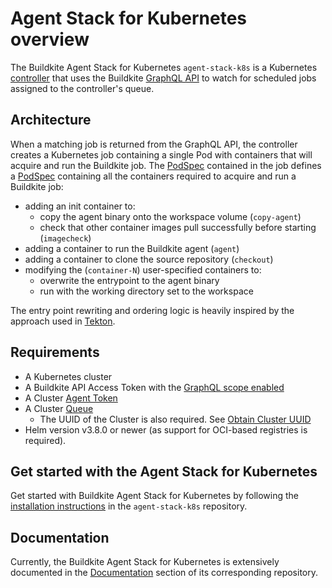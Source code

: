 # Agent Stack for Kubernetes overview

The Buildkite Agent Stack for Kubernetes `agent-stack-k8s` is a Kubernetes [controller](https://kubernetes.io/docs/concepts/architecture/controller/) that uses the Buildkite [GraphQL API](https://buildkite.com/docs/apis/graphql-api) to watch for scheduled jobs assigned to the controller's queue.

## Architecture

When a matching job is returned from the GraphQL API, the controller creates a Kubernetes job containing a single Pod with containers that will acquire and run the Buildkite job. The [PodSpec](https://kubernetes.io/docs/reference/kubernetes-api/workload-resources/pod-v1/#PodSpec) contained in the job defines a [PodSpec](https://kubernetes.io/docs/reference/kubernetes-api/workload-resources/pod-v1/#PodSpec) containing all the containers required to acquire and run a Buildkite job:

- adding an init container to:
  * copy the agent binary onto the workspace volume (`copy-agent`)
  * check that other container images pull successfully before starting (`imagecheck`)
- adding a container to run the Buildkite agent (`agent`)
- adding a container to clone the source repository (`checkout`)
- modifying the (`container-N`) user-specified containers to:
  * overwrite the entrypoint to the agent binary
  * run with the working directory set to the workspace

<!--alex ignore Tekton-->

<!-- vale off -->

The entry point rewriting and ordering logic is heavily inspired by the approach used in [Tekton](https://github.com/tektoncd/pipeline/blob/933e4f667c19eaf0a18a19557f434dbabe20d063/docs/developers/README.md#entrypoint-rewriting-and-step-ordering).

<!-- vale on -->

## Requirements

- A Kubernetes cluster
- A Buildkite API Access Token with the [GraphQL scope enabled](https://buildkite.com/docs/apis/graphql-api#authentication)
- A Cluster [Agent Token](https://buildkite.com/docs/agent/v3/tokens#create-a-token)
- A Cluster [Queue](https://buildkite.com/docs/pipelines/clusters/manage-queues#create-a-self-hosted-queue)
  * The UUID of the Cluster is also required. See [Obtain Cluster UUID](docs/installation.md#how-to-find-a-buildkite-clusters-uuid)
- Helm version v3.8.0 or newer (as support for OCI-based registries is required).

## Get started with the Agent Stack for Kubernetes

Get started with Buildkite Agent Stack for Kubernetes by following the [installation instructions](https://github.com/buildkite/agent-stack-k8s/blob/main/docs/installation.md) in the `agent-stack-k8s` repository.

## Documentation

Currently, the Buildkite Agent Stack for Kubernetes is extensively documented in the [Documentation](https://github.com/buildkite/agent-stack-k8s/blob/main/docs/README.md) section of its corresponding repository.
